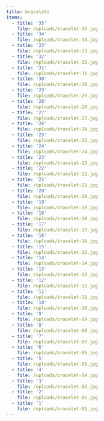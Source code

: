 ```yaml
---
title: bracelets
items:
  - title: '35'
    file: /uploads/bracelet-35.jpg
  - title: '34'
    file: /uploads/bracelet-34.jpg
  - title: '33'
    file: /uploads/bracelet-33.jpg
  - title: '32'
    file: /uploads/bracelet-32.jpg
  - title: '31'
    file: /uploads/bracelet-31.jpg
  - title: '30'
    file: /uploads/bracelet-30.jpg
  - title: '29'
    file: /uploads/bracelet-29.jpg
  - title: '28'
    file: /uploads/bracelet-28.jpg
  - title: '27'
    file: /uploads/bracelet-27.jpg
  - title: '26'
    file: /uploads/bracelet-26.jpg
  - title: '25'
    file: /uploads/bracelet-25.jpg
  - title: '24'
    file: /uploads/bracelet-24.jpg
  - title: '23'
    file: /uploads/bracelet-23.jpg
  - title: '22'
    file: /uploads/bracelet-22.jpg
  - title: '21'
    file: /uploads/bracelet-21.jpg
  - title: '20'
    file: /uploads/bracelet-20.jpg
  - title: '19'
    file: /uploads/bracelet-19.jpg
  - title: '18'
    file: /uploads/bracelet-18.jpg
  - title: '17'
    file: /uploads/bracelet-17.jpg
  - title: '16'
    file: /uploads/bracelet-16.jpg
  - title: '15'
    file: /uploads/bracelet-15.jpg
  - title: '14'
    file: /uploads/bracelet-14.jpg
  - title: '13'
    file: /uploads/bracelet-13.jpg
  - title: '12'
    file: /uploads/bracelet-12.jpg
  - title: '11'
    file: /uploads/bracelet-11.jpg
  - title: '10'
    file: /uploads/bracelet-10.jpg
  - title: '9'
    file: /uploads/bracelet-09.jpg
  - title: '8'
    file: /uploads/bracelet-08.jpg
  - title: '7'
    file: /uploads/bracelet-07.jpg
  - title: '6'
    file: /uploads/bracelet-06.jpg
  - title: '5'
    file: /uploads/bracelet-05.jpg
  - title: '4'
    file: /uploads/bracelet-04.jpg
  - title: '3'
    file: /uploads/bracelet-03.jpg
  - title: '2'
    file: /uploads/bracelet-02.jpg
  - title: '1'
    file: /uploads/bracelet-01.jpg
---
```


